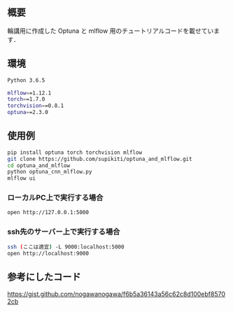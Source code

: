 ## 概要
輪講用に作成した Optuna と mlflow 用のチュートリアルコードを載せています．

## 環境
```bash
Python 3.6.5

mlflow==1.12.1
torch==1.7.0
torchvision==0.8.1
optuna==2.3.0
```

## 使用例

```bash
pip install optuna torch torchvision mlflow
git clone https://github.com/supikiti/optuna_and_mlflow.git
cd optuna_and_mlflow
python optuna_cnn_mlflow.py
mlflow ui
```

### ローカルPC上で実行する場合
```bash
open http://127.0.0.1:5000
```

### ssh先のサーバー上で実行する場合
```bash
ssh (ここは適宜) -L 9000:localhost:5000
open http://localhost:9000
```

## 参考にしたコード

https://gist.github.com/nogawanogawa/f6b5a36143a56c62c8d100ebf85702cb

